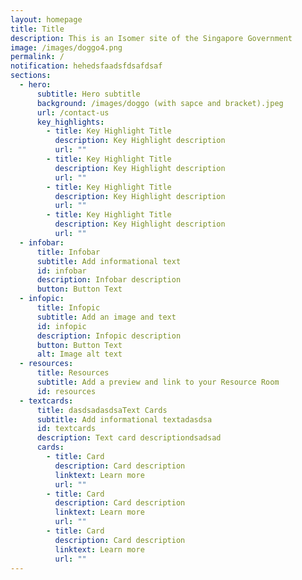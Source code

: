 ```yaml
---
layout: homepage
title: Title
description: This is an Isomer site of the Singapore Government
image: /images/doggo4.png
permalink: /
notification: hehedsfaadsfdsafdsaf
sections:
  - hero:
      subtitle: Hero subtitle
      background: /images/doggo (with sapce and bracket).jpeg
      url: /contact-us
      key_highlights:
        - title: Key Highlight Title
          description: Key Highlight description
          url: ""
        - title: Key Highlight Title
          description: Key Highlight description
          url: ""
        - title: Key Highlight Title
          description: Key Highlight description
          url: ""
        - title: Key Highlight Title
          description: Key Highlight description
          url: ""
  - infobar:
      title: Infobar
      subtitle: Add informational text
      id: infobar
      description: Infobar description
      button: Button Text
  - infopic:
      title: Infopic
      subtitle: Add an image and text
      id: infopic
      description: Infopic description
      button: Button Text
      alt: Image alt text
  - resources:
      title: Resources
      subtitle: Add a preview and link to your Resource Room
      id: resources
  - textcards:
      title: dasdsadasdsaText Cards
      subtitle: Add informational textadasdsa
      id: textcards
      description: Text card descriptiondsadsad
      cards:
        - title: Card
          description: Card description
          linktext: Learn more
          url: ""
        - title: Card
          description: Card description
          linktext: Learn more
          url: ""
        - title: Card
          description: Card description
          linktext: Learn more
          url: ""
---
```

